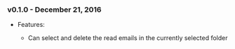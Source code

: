 ### v0.1.0 - December 21, 2016

+ Features:

  - Can select and delete the read emails in the currently selected folder

